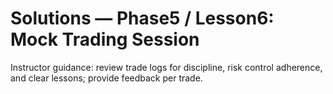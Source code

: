 # Solutions — Phase5 / Lesson6: Mock Trading Session

Instructor guidance: review trade logs for discipline, risk control adherence, and clear lessons; provide feedback per trade.
